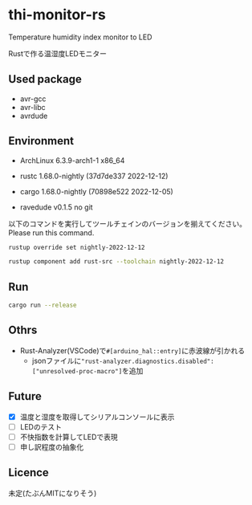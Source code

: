 # thi-monitor-rs

Temperature humidity index monitor to LED

Rustで作る温湿度LEDモニター

## Used package

- avr-gcc
- avr-libc
- avrdude

## Environment
- ArchLinux 6.3.9-arch1-1 x86_64

- rustc 1.68.0-nightly (37d7de337 2022-12-12)
- cargo 1.68.0-nightly (70898e522 2022-12-05)
- ravedude v0.1.5 no git

以下のコマンドを実行してツールチェインのバージョンを揃えてください。
Please run this command.

```sh
rustup override set nightly-2022-12-12
```
```sh
rustup component add rust-src --toolchain nightly-2022-12-12
```
## Run

```sh
cargo run --release
```

## Othrs
- Rust-Analyzer(VSCode)で`#[arduino_hal::entry]`に赤波線が引かれる
    - jsonファイルに`"rust-analyzer.diagnostics.disabled": ["unresolved-proc-macro"]`を追加

## Future
- [x] 温度と湿度を取得してシリアルコンソールに表示
- [ ] LEDのテスト
- [ ] 不快指数を計算してLEDで表現
- [ ] 申し訳程度の抽象化

## Licence
未定(たぶんMITになりそう)
